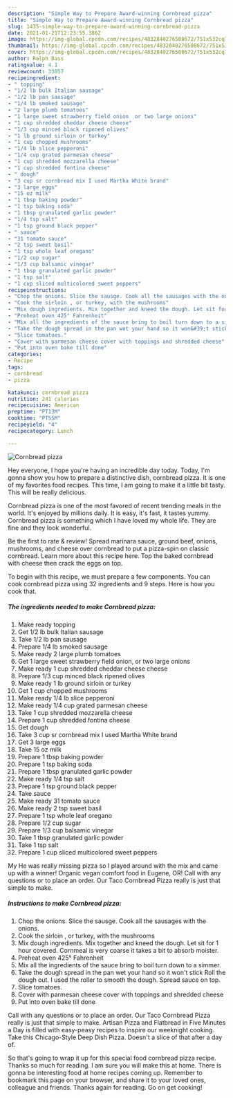```yaml
---
description: "Simple Way to Prepare Award-winning Cornbread pizza"
title: "Simple Way to Prepare Award-winning Cornbread pizza"
slug: 1435-simple-way-to-prepare-award-winning-cornbread-pizza
date: 2021-01-21T12:23:55.386Z
image: https://img-global.cpcdn.com/recipes/4832840276508672/751x532cq70/cornbread-pizza-recipe-main-photo.jpg
thumbnail: https://img-global.cpcdn.com/recipes/4832840276508672/751x532cq70/cornbread-pizza-recipe-main-photo.jpg
cover: https://img-global.cpcdn.com/recipes/4832840276508672/751x532cq70/cornbread-pizza-recipe-main-photo.jpg
author: Ralph Bass
ratingvalue: 4.1
reviewcount: 33057
recipeingredient:
- " topping"
- "1/2 lb bulk Italian sausage"
- "1/2 lb pan sausage"
- "1/4 lb smoked sausage"
- "2 large plumb tomatoes"
- "1 large sweet strawberry field onion  or two large onions"
- "1 cup shredded cheddar cheese cheese"
- "1/3 cup minced black ripened olives"
- "1 lb ground sirloin or turkey"
- "1 cup chopped mushrooms"
- "1/4 lb slice pepperoni"
- "1/4 cup grated parmesan cheese"
- "1 cup shredded mozzarella cheese"
- "1 cup shredded fontina cheese"
- " dough"
- "3 cup sr cornbread mix I used Martha White brand"
- "3 large eggs"
- "15 oz milk"
- "1 tbsp baking powder"
- "1 tsp baking soda"
- "1 tbsp granulated garlic powder"
- "1/4 tsp salt"
- "1 tsp ground black pepper"
- " sauce"
- "31 tomato sauce"
- "2 tsp sweet basil"
- "1 tsp whole leaf oregano"
- "1/2 cup sugar"
- "1/3 cup balsamic vinegar"
- "1 tbsp granulated garlic powder"
- "1 tsp salt"
- "1 cup sliced multicolored sweet peppers"
recipeinstructions:
- "Chop the onions. Slice the sausge. Cook all the sausages with the onions."
- "Cook the sirloin , or turkey, with the mushrooms"
- "Mix dough ingredients. Mix together and kneed the dough. Let sit for 1 hour covered. Cornmeal is very coarse it takes a bit to absorb moister."
- "Preheat oven 425° Fahrenheit"
- "Mix all the ingredients of the sauce bring to boil turn down to a simmer."
- "Take the dough spread in the pan wet your hand so it won&#39;t stick  Roll the dough out. I used the roller to smooth the dough. Spread sauce on top."
- "Slice tomatoes."
- "Cover with parmesan cheese cover with toppings and shredded cheese"
- "Put into oven bake till done"
categories:
- Recipe
tags:
- cornbread
- pizza

katakunci: cornbread pizza 
nutrition: 241 calories
recipecuisine: American
preptime: "PT13M"
cooktime: "PT55M"
recipeyield: "4"
recipecategory: Lunch

---
```



![Cornbread pizza](https://img-global.cpcdn.com/recipes/4832840276508672/751x532cq70/cornbread-pizza-recipe-main-photo.jpg)

Hey everyone, I hope you're having an incredible day today. Today, I'm gonna show you how to prepare a distinctive dish, cornbread pizza. It is one of my favorites food recipes. This time, I am going to make it a little bit tasty. This will be really delicious.

Cornbread pizza is one of the most favored of recent trending meals in the world. It's enjoyed by millions daily. It is easy, it's fast, it tastes yummy. Cornbread pizza is something which I have loved my whole life. They are fine and they look wonderful.

Be the first to rate &amp; review! Spread marinara sauce, ground beef, onions, mushrooms, and cheese over cornbread to put a pizza-spin on classic cornbread. Learn more about this recipe here. Top the baked cornbread with cheese then crack the eggs on top.


To begin with this recipe, we must prepare a few components. You can cook cornbread pizza using 32 ingredients and 9 steps. Here is how you cook that.

<!--inarticleads1-->

##### The ingredients needed to make Cornbread pizza:

1. Make ready  topping
1. Get 1/2 lb bulk Italian sausage
1. Take 1/2 lb pan sausage
1. Prepare 1/4 lb smoked sausage
1. Make ready 2 large plumb tomatoes
1. Get 1 large sweet strawberry field onion,  or two large onions
1. Make ready 1 cup shredded cheddar cheese cheese
1. Prepare 1/3 cup minced black ripened olives
1. Make ready 1 lb ground sirloin or turkey
1. Get 1 cup chopped mushrooms
1. Make ready 1/4 lb slice pepperoni
1. Make ready 1/4 cup grated parmesan cheese
1. Take 1 cup shredded mozzarella cheese
1. Prepare 1 cup shredded fontina cheese
1. Get  dough
1. Take 3 cup sr cornbread mix I used Martha White brand
1. Get 3 large eggs
1. Take 15 oz milk
1. Prepare 1 tbsp baking powder
1. Prepare 1 tsp baking soda
1. Prepare 1 tbsp granulated garlic powder
1. Make ready 1/4 tsp salt
1. Prepare 1 tsp ground black pepper
1. Take  sauce
1. Make ready 31 tomato sauce
1. Make ready 2 tsp sweet basil
1. Prepare 1 tsp whole leaf oregano
1. Prepare 1/2 cup sugar
1. Prepare 1/3 cup balsamic vinegar
1. Take 1 tbsp granulated garlic powder
1. Take 1 tsp salt
1. Prepare 1 cup sliced multicolored sweet peppers


My He was really missing pizza so I played around with the mix and came up with a winner! Organic vegan comfort food in Eugene, OR! Call with any questions or to place an order. Our Taco Cornbread Pizza really is just that simple to make. 

<!--inarticleads2-->

##### Instructions to make Cornbread pizza:

1. Chop the onions. Slice the sausge. Cook all the sausages with the onions.
1. Cook the sirloin , or turkey, with the mushrooms
1. Mix dough ingredients. Mix together and kneed the dough. Let sit for 1 hour covered. Cornmeal is very coarse it takes a bit to absorb moister.
1. Preheat oven 425° Fahrenheit
1. Mix all the ingredients of the sauce bring to boil turn down to a simmer.
1. Take the dough spread in the pan wet your hand so it won&#39;t stick  Roll the dough out. I used the roller to smooth the dough. Spread sauce on top.
1. Slice tomatoes.
1. Cover with parmesan cheese cover with toppings and shredded cheese
1. Put into oven bake till done


Call with any questions or to place an order. Our Taco Cornbread Pizza really is just that simple to make. Artisan Pizza and Flatbread in Five Minutes a Day is filled with easy-peasy recipes to inspire our weeknight cooking. Take this Chicago-Style Deep Dish Pizza. Doesn&#39;t a slice of that after a day of. 

So that's going to wrap it up for this special food cornbread pizza recipe. Thanks so much for reading. I am sure you will make this at home. There is gonna be interesting food at home recipes coming up. Remember to bookmark this page on your browser, and share it to your loved ones, colleague and friends. Thanks again for reading. Go on get cooking!
